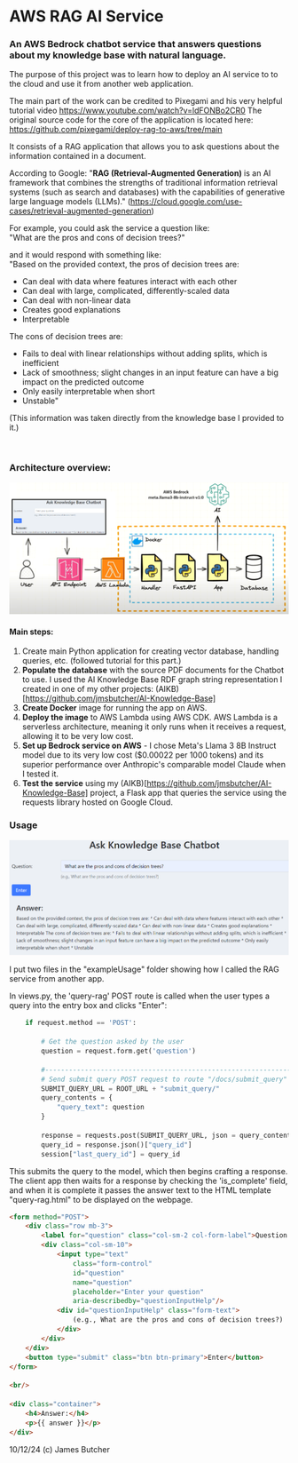 # AWS RAG AI Service

### An AWS Bedrock chatbot service that answers questions about my knowledge base with natural language.

The purpose of this project was to learn how to deploy an AI service to to the cloud and use it from another web application.

The main part of the work can be credited to Pixegami and his very helpful tutorial video https://www.youtube.com/watch?v=ldFONBo2CR0
The original source code for the core of the application is located here: https://github.com/pixegami/deploy-rag-to-aws/tree/main

It consists of a RAG application that allows you to ask questions about the information contained in a document.

According to Google: "**RAG (Retrieval-Augmented Generation)** is an AI framework that combines the strengths of traditional information retrieval systems (such as search and databases) with the capabilities of generative large language models (LLMs)." (https://cloud.google.com/use-cases/retrieval-augmented-generation)

For example, you could ask the service a question like:
<br>
"What are the pros and cons of decision trees?" 

and it would respond with something like: 
<br>
"Based on the provided context, the pros of decision trees are: 
* Can deal with data where features interact with each other
* Can deal with large, complicated, differently-scaled data
* Can deal with non-linear data
* Creates good explanations
* Interpretable
  
The cons of decision trees are:
* Fails to deal with linear relationships without adding splits, which is inefficient
* Lack of smoothness; slight changes in an input feature can have a big impact on the predicted outcome
* Only easily interpretable when short
* Unstable"
  
(This information was taken directly from the knowledge base I provided to it.)

<br>

### Architecture overview:

<p align="center">
  <img src="https://github.com/jmsbutcher/AWS-RAG-AI-service/blob/main/readmeImages/architectureDiagram.png">
</p>

#### Main steps:

1. Create main Python application for creating vector database, handling queries, etc. (followed tutorial for this part.)
2. **Populate the database** with the source PDF documents for the Chatbot to use. I used the AI Knowledge Base RDF graph string representation I created in one of my other projects: (AIKB)[https://github.com/jmsbutcher/AI-Knowledge-Base]
3. **Create Docker** image for running the app on AWS.
4. **Deploy the image** to AWS Lambda using AWS CDK. AWS Lambda is a serverless architecture, meaning it only runs when it receives a request, allowing it to be very low cost.
5. **Set up Bedrock service on AWS** - I chose Meta's Llama 3 8B Instruct model due to its very low cost ($0.00022 per 1000 tokens) and its superior performance over Anthropic's comparable model Claude when I tested it.
6. **Test the service** using my (AIKB)[https://github.com/jmsbutcher/AI-Knowledge-Base] project, a Flask app that queries the service using the requests library hosted on Google Cloud.

### Usage

<p align="center">
  <img src="https://github.com/jmsbutcher/AWS-RAG-AI-service/blob/main/readmeImages/usageScreenshot.png">
</p>

I put two files in the "exampleUsage" folder showing how I called the RAG service from another app.

In views.py, the 'query-rag' POST route is called when the user types a query into the entry box and clicks "Enter":

```python
    if request.method == 'POST':

        # Get the question asked by the user
        question = request.form.get('question')

        #------------------------------------------------------------------------------
        # Send submit query POST request to route "/docs/submit_query"
        SUBMIT_QUERY_URL = ROOT_URL + "submit_query/"
        query_contents = {
            "query_text": question
        }

        response = requests.post(SUBMIT_QUERY_URL, json = query_contents)
        query_id = response.json()["query_id"]
        session["last_query_id"] = query_id
```

This submits the query to the model, which then begins crafting a response. The client app then waits for a response by checking the 'is_complete' field, and when it is complete it passes the answer text to the HTML template "query-rag.html" to be displayed on the webpage.

```html
<form method="POST">
    <div class="row mb-3">
        <label for="question" class="col-sm-2 col-form-label">Question:</label>
        <div class="col-sm-10">
            <input type="text"
                class="form-control"
                id="question"
                name="question"
                placeholder="Enter your question"
                aria-describedby="questionInputHelp"/>
            <div id="questionInputHelp" class="form-text">
                (e.g., What are the pros and cons of decision trees?)
            </div>
        </div>
    </div>
    <button type="submit" class="btn btn-primary">Enter</button>
</form>

<br/>

<div class="container">
    <h4>Answer:</h4>
    <p>{{ answer }}</p>
</div>
```
   
10/12/24
(c) James Butcher
